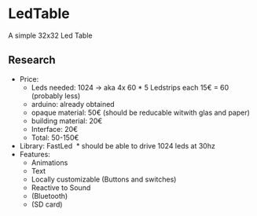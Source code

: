 # LedTable
A simple 32x32 Led Table

## Research
* Price:
    * Leds needed: 1024 -> aka 4x 60 * 5 Ledstrips each 15€ = 60 (probably less)
    * arduino: already obtained
    * opaque material: 50€ (should be reducable witwith glas and paper)
    * building material: 20€
    * Interface: 20€
    * Total: 50-150€
* Library: FastLed
  * should be able to drive 1024 leds at 30hz
* Features:
  * Animations
  * Text
  * Locally customizable (Buttons and switches)
  * Reactive to Sound
  * (Bluetooth)
  * (SD card)
